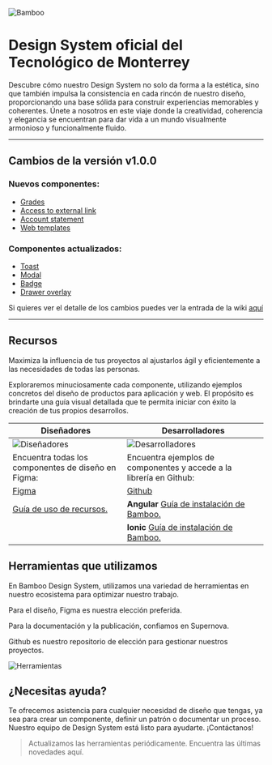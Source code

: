 ![Bamboo](https://studio-assets.supernova.io/design-systems/74407/a2f82e86-1d59-4c28-8212-6e724b560249.png)

# Design System oficial del Tecnológico de Monterrey

Descubre cómo nuestro Design System no solo da forma a la estética, sino que también impulsa la consistencia en cada rincón de nuestro diseño, proporcionando una base sólida para construir experiencias memorables y coherentes. Únete a nosotros en este viaje donde la creatividad, coherencia y elegancia se encuentran para dar vida a un mundo visualmente armonioso y funcionalmente fluido.

---

## Cambios de la versión v1.0.0

### Nuevos componentes:
- [Grades](https://develop--65c3b4d1f966b98bb1f4e774.chromatic.com/?path=/docs/macro-componentes-grades--documentation)
- [Access to external link](https://develop--65c3b4d1f966b98bb1f4e774.chromatic.com/?path=/docs/macro-componentes-external-link--documentation)
- [Account statement](https://develop--65c3b4d1f966b98bb1f4e774.chromatic.com/?path=/docs/macro-componentes-account-statement--documentation)
- [Web templates](https://develop--65c3b4d1f966b98bb1f4e774.chromatic.com/?path=/docs/macro-componentes-web-templates--documentation)

### Componentes actualizados:
- [Toast](https://develop--65c3b4d1f966b98bb1f4e774.chromatic.com/?path=/docs/micro-componentes-toast--documentation)
- [Modal](https://develop--65c3b4d1f966b98bb1f4e774.chromatic.com/?path=/docs/macro-componentes-modal--documentation)
- [Badge](https://develop--65c3b4d1f966b98bb1f4e774.chromatic.com/?path=/docs/micro-componentes-badge--documentation)
- [Drawer overlay](https://develop--65c3b4d1f966b98bb1f4e774.chromatic.com/?path=/docs/micro-componentes-drawer-overlay--documentation)

Si quieres ver el detalle de los cambios puedes ver la entrada de la wiki [aquí](https://github.com/ti-tecnologico-de-monterrey-oficial/tec-design-system-ng/wiki/What's-new)

---

## Recursos

Maximiza la influencia de tus proyectos al ajustarlos ágil y eficientemente a las necesidades de todas las personas.

Exploraremos minuciosamente cada componente, utilizando ejemplos concretos del diseño de productos para aplicación y web. El propósito es brindarte una guía visual detallada que te permita iniciar con éxito la creación de tus propios desarrollos.

| Diseñadores                                                                                                              | Desarrolladores                                                                                                                    |
| ------------------------------------------------------------------------------------------------------------------------ | ---------------------------------------------------------------------------------------------------------------------------------- |
| ![Diseñadores](https://studio-assets.supernova.io/design-systems/74407/3883cf69-c8c2-4c8d-9991-f413c5589a91.png)         | ![Desarrolladores](https://studio-assets.supernova.io/design-systems/74407/292a0cb0-3f8c-4e07-82c0-95acbb6919fb.png)               |
| Encuentra todas los componentes de diseño en Figma:                                                                      | Encuentra ejemplos de componentes y accede a la librería en Github:                                                                |
| [Figma](https://www.figma.com/file/LYk8AJb5RjQhRfPmRIdEQ9/Bamboo-Design-System?type=design&node-id=191-2353&mode=design) | [Github](https://github.com/ti-tecnologico-de-monterrey-oficial/tec-design-system-ng/)                                             |
| [Guía de uso de recursos.](https://bamboo.tec.mx/latest/recursos/recursos-ui-ux-56ET5g5G)                                | **Angular** [Guía de instalación de Bamboo.](https://bamboo.tec.mx/latest/recursos/angular-guia-de-instalacion-de-bamboo-W3qVyi3x) |
|                                                                                                                          | **Ionic** [Guía de instalación de Bamboo.](https://bamboo.tec.mx/latest/recursos/ionic-guia-de-instalacion-de-bamboo-ReyuzhoX)     |

## Herramientas que utilizamos

En Bamboo Design System, utilizamos una variedad de herramientas en nuestro ecosistema para optimizar nuestro trabajo.

Para el diseño, Figma es nuestra elección preferida.

Para la documentación y la publicación, confiamos en Supernova.

Github es nuestro repositorio de elección para gestionar nuestros proyectos.

![Herramientas](https://studio-assets.supernova.io/design-systems/74407/35a31c92-3d2f-4a75-bab5-bd88793132e1.png)

## ¿Necesitas ayuda?

Te ofrecemos asistencia para cualquier necesidad de diseño que tengas, ya sea para crear un componente, definir un patrón o documentar un proceso. Nuestro equipo de Design System está listo para ayudarte. ¡Contáctanos!

> Actualizamos las herramientas periódicamente. Encuentra las últimas novedades aquí.
